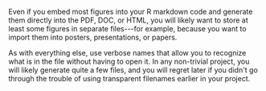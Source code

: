 Even if you embed most figures into your R markdown code and generate them directly into the PDF, DOC, or HTML, you will likely want 
to store at least some figures in separate files---for example, because you want to import them into posters, presentations, 
or papers. 

As with everything else, use verbose names that allow you to recognize what is in the file without having to open it. In any non-trivial
project, you will likely generate quite a few files, and you will regret later if you didn't go through the trouble of using transparent
filenames earlier in your project.
